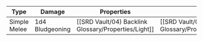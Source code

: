 | Type         | Damage          | Properties | Mastery  | Weight | Cost |
| ------------ | --------------- | ---------- | -------- | :----: | :--: |
| Simple Melee | 1d4 Bludgeoning | [[SRD Vault/04) Backlink Glossary/Properties/Light]]  | [[SRD Vault/04) Backlink Glossary/Properties/Mastery/Slow]] | 2 lb.  | 1 SP |
